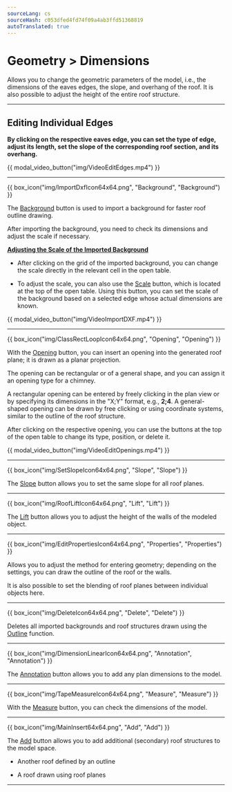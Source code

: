 ```yaml
---
sourceLang: cs
sourceHash: c053dfed4fd74f09a4ab3ffd51368819
autoTranslated: true
---
```


# Geometry &gt; Dimensions
<p>Allows you to change the geometric parameters of the model, i.e., the dimensions of the eaves edges, the slope, and overhang of the roof. It is also possible to adjust the height of the entire roof structure.</p>

<hr class="main">

<h2>Editing Individual Edges</h2>
<p><b>By clicking on the respective eaves edge, you can set the type of edge, adjust its length, set the slope of the corresponding roof section, and its overhang.</b></p>

{{ modal_video_button("img/VideoEditEdges.mp4") }}

<hr class="main">

{{ box_icon("img/ImportDxfIcon64x64.png", "Background", "Background") }}

<p>The <u>Background</u> button is used to import a background for faster roof outline drawing.</p> 

<p>After importing the background, you need to check its dimensions and adjust the scale if necessary.</p>

<p><b><u>Adjusting the Scale of the Imported Background</u></b></p>

<ul>
<p><li>
After clicking on the grid of the imported background, you can change the scale directly in the relevant cell in the open table. 
</li></p>

<p><li>
To adjust the scale, you can also use the <u>Scale</u> button, which is located at the top of the open table. Using this button, you can set the scale of the background based on a selected edge whose actual dimensions are known.
</li></p>
</ul>

{{ modal_video_button("img/VideoImportDXF.mp4") }}

<hr class="main">

{{ box_icon("img/ClassRectLoopIcon64x64.png", "Opening", "Opening") }}

<p>With the <u>Opening</u> button, you can insert an opening into the generated roof plane; it is drawn as a planar projection.</p>
<p>The opening can be rectangular or of a general shape, and you can assign it an opening type for a chimney.</p>
<p>A rectangular opening can be entered by freely clicking in the plan view or by specifying its dimensions in the "X;Y" format, e.g., <b>2;4</b>. A general-shaped opening can be drawn by free clicking or using coordinate systems, similar to the outline of the roof structure.</p>
<p>After clicking on the respective opening, you can use the buttons at the top of the open table to change its type, position, or delete it.</p>

{{ modal_video_button("img/VideoEditOpenings.mp4") }}

<hr class="main">

{{ box_icon("img/SetSlopeIcon64x64.png", "Slope", "Slope") }}

<p>The <u>Slope</u> button allows you to set the same slope for all roof planes.</p>

<hr class="main">

{{ box_icon("img/RoofLiftIcon64x64.png", "Lift", "Lift") }}

<p>The <u>Lift</u> button allows you to adjust the height of the walls of the modeled object.</p>

<hr class="main">

{{ box_icon("img/EditPropertiesIcon64x64.png", "Properties", "Properties") }}

<p>Allows you to adjust the method for entering geometry; depending on the settings, you can draw the outline of the roof or the walls.</p>
<p>It is also possible to set the blending of roof planes between individual objects here.</p>

<hr class="main">

{{ box_icon("img/DeleteIcon64x64.png", "Delete", "Delete") }}

<p>Deletes all imported backgrounds and roof structures drawn using the <u>Outline</u> function.</p>

<hr class="main">

{{ box_icon("img/DimensionLinearIcon64x64.png", "Annotation", "Annotation") }}

<p>The <u>Annotation</u> button allows you to add any plan dimensions to the model.</p>

<hr class="main">

{{ box_icon("img/TapeMeasureIcon64x64.png", "Measure", "Measure") }}

<p>With the <u>Measure</u> button, you can check the dimensions of the model.</p>

<hr class="main">

{{ box_icon("img/MainInsert64x64.png", "Add", "Add") }}

<p>The <u>Add</u> button allows you to add additional (secondary) roof structures to the model space.</p>
<ul>
  <li><p>Another roof defined by an outline</p></li>
  <li><p>A roof drawn using roof planes</p></li>
</ul>

<hr class="main">

<!-- product: HiStruct Roofs -->